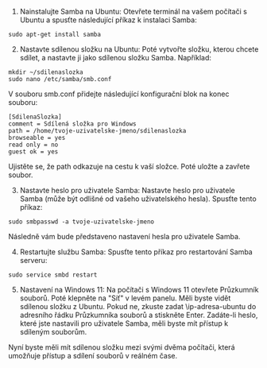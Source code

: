 
1. Nainstalujte Samba na Ubuntu:
Otevřete terminál na vašem počítači s Ubuntu a spusťte následující příkaz k instalaci Samba:
```
sudo apt-get install samba
```

2. Nastavte sdílenou složku na Ubuntu:
Poté vytvořte složku, kterou chcete sdílet, a nastavte ji jako sdílenou složku Samba.
Například:
```
mkdir ~/sdilenaslozka
sudo nano /etc/samba/smb.conf
```

V souboru smb.conf přidejte následující konfigurační blok na konec souboru:
```
[SdilenaSlozka]
comment = Sdílená složka pro Windows
path = /home/tvoje-uzivatelske-jmeno/sdilenaslozka
browseable = yes
read only = no
guest ok = yes
```
Ujistěte se, že path odkazuje na cestu k vaší složce. Poté uložte a zavřete soubor.

3. Nastavte heslo pro uživatele Samba:
Nastavte heslo pro uživatele Samba (může být odlišné od vašeho uživatelského hesla). 
Spusťte tento příkaz:
```
sudo smbpasswd -a tvoje-uzivatelske-jmeno
```
Následně vám bude představeno nastavení hesla pro uživatele Samba.

4. Restartujte službu Samba:
Spusťte tento příkaz pro restartování Samba serveru:
```
sudo service smbd restart
```

5. Nastavení na Windows 11:
Na počítači s Windows 11 otevřete Průzkumník souborů. Poté klepněte na "Síť" v levém panelu. Měli byste vidět sdílenou složku z Ubuntu. Pokud ne, zkuste zadat \\ip-adresa-ubuntu do adresního řádku Průzkumníka souborů a stiskněte Enter. Zadáte-li heslo, které jste nastavili pro uživatele Samba, měli byste mít přístup k sdíleným souborům.

Nyní byste měli mít sdílenou složku mezi svými dvěma počítači, která umožňuje přístup a sdílení souborů v reálném čase.